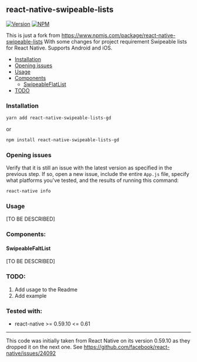 ## react-native-swipeable-lists

[![Version](https://img.shields.io/npm/v/react-native-swipeable-lists.svg)](https://www.npmjs.com/package/react-native-swipeable-lists)
[![NPM](https://img.shields.io/npm/dm/react-native-swipeable-lists.svg)](https://www.npmjs.com/package/react-native-swipeable-lists)

This is just a fork from https://www.npmjs.com/package/react-native-swipeable-lists
With some changes for project requirement
Swipeable lists for React Native. Supports Android and iOS.

- [Installation](#installation)
- [Opening issues](#opening-issues)
- [Usage](#usage)
- [Components](#components)
  - [SwipeableFlatList](#swipeablefaltlist)
- [TODO](#todo)

### Installation

   ```bash
   yarn add react-native-swipeable-lists-gd
   ```
or

   ```bash
   npm install react-native-swipeable-lists-gd
   ```

### Opening issues

Verify that it is still an issue with the latest version as specified in the previous step. If so, open a new issue, include the entire `App.js` file, specify what platforms you've tested, and the results of running this command:

```bash
react-native info
```

### Usage
[TO BE DESCRIBED]

### Components:

#### SwipeableFaltList
[TO BE DESCRIBED]

### TODO:

1. Add usage to the Readme
2. Add example

### Tested with:

- react-native >= 0.59.10 <= 0.61

---

This code was initially taken from React Native on its version 0.59.10 as they dropped it on the next one. See https://github.com/facebook/react-native/issues/24092
